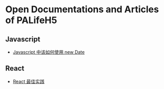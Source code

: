 # Open Documentations and Articles of PALifeH5

## Javascript

- [Javascript 中该如何使用 new Date](./how-to-new-a-date-in-js/README.md)

## React

- [React 最佳实践](./react-best-practices/README.md)
